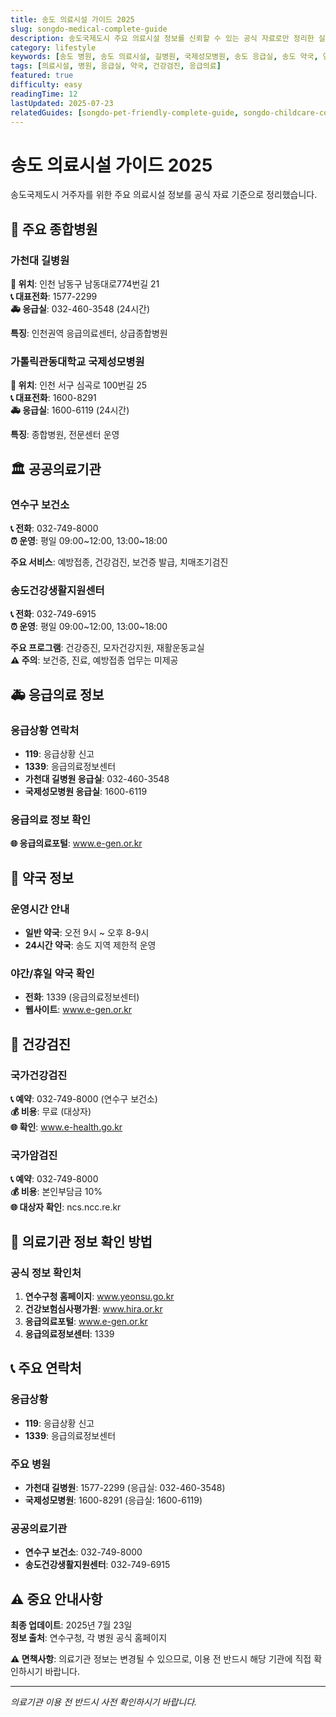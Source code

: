 ```yaml
---
title: 송도 의료시설 가이드 2025
slug: songdo-medical-complete-guide
description: 송도국제도시 주요 의료시설 정보를 신뢰할 수 있는 공식 자료로만 정리한 실용적인 의료 안내서입니다.
category: lifestyle
keywords: [송도 병원, 송도 의료시설, 길병원, 국제성모병원, 송도 응급실, 송도 약국, 연수구 보건소]
tags: [의료시설, 병원, 응급실, 약국, 건강검진, 응급의료]
featured: true
difficulty: easy
readingTime: 12
lastUpdated: 2025-07-23
relatedGuides: [songdo-pet-friendly-complete-guide, songdo-childcare-complete-guide-2025, songdo-moving-complete-guide-2025]
---
```


# 송도 의료시설 가이드 2025

송도국제도시 거주자를 위한 주요 의료시설 정보를 공식 자료 기준으로 정리했습니다.

## 🏥 주요 종합병원

### 가천대 길병원
**📍 위치**: 인천 남동구 남동대로774번길 21  
**📞 대표전화**: 1577-2299  
**🚑 응급실**: 032-460-3548 (24시간)  

**특징**: 인천권역 응급의료센터, 상급종합병원

### 가톨릭관동대학교 국제성모병원
**📍 위치**: 인천 서구 심곡로 100번길 25  
**📞 대표전화**: 1600-8291  
**🚑 응급실**: 1600-6119 (24시간)  

**특징**: 종합병원, 전문센터 운영

## 🏛️ 공공의료기관

### 연수구 보건소
**📞 전화**: 032-749-8000  
**⏰ 운영**: 평일 09:00~12:00, 13:00~18:00  

**주요 서비스**: 예방접종, 건강검진, 보건증 발급, 치매조기검진

### 송도건강생활지원센터
**📞 전화**: 032-749-6915  
**⏰ 운영**: 평일 09:00~12:00, 13:00~18:00  

**주요 프로그램**: 건강증진, 모자건강지원, 재활운동교실  
**⚠️ 주의**: 보건증, 진료, 예방접종 업무는 미제공

## 🚑 응급의료 정보

### 응급상황 연락처
- **119**: 응급상황 신고
- **1339**: 응급의료정보센터
- **가천대 길병원 응급실**: 032-460-3548
- **국제성모병원 응급실**: 1600-6119

### 응급의료 정보 확인
**🌐 응급의료포털**: www.e-gen.or.kr

## 💊 약국 정보

### 운영시간 안내
- **일반 약국**: 오전 9시 ~ 오후 8-9시
- **24시간 약국**: 송도 지역 제한적 운영

### 야간/휴일 약국 확인
- **전화**: 1339 (응급의료정보센터)
- **웹사이트**: www.e-gen.or.kr

## 🔬 건강검진

### 국가건강검진
**📞 예약**: 032-749-8000 (연수구 보건소)  
**💰 비용**: 무료 (대상자)  
**🌐 확인**: www.e-health.go.kr

### 국가암검진
**📞 예약**: 032-749-8000  
**💰 비용**: 본인부담금 10%  
**🌐 대상자 확인**: ncs.ncc.re.kr

## 🏥 의료기관 정보 확인 방법

### 공식 정보 확인처
1. **연수구청 홈페이지**: www.yeonsu.go.kr
2. **건강보험심사평가원**: www.hira.or.kr  
3. **응급의료포털**: www.e-gen.or.kr
4. **응급의료정보센터**: 1339

## 📞 주요 연락처

### 응급상황
- **119**: 응급상황 신고
- **1339**: 응급의료정보센터

### 주요 병원
- **가천대 길병원**: 1577-2299 (응급실: 032-460-3548)
- **국제성모병원**: 1600-8291 (응급실: 1600-6119)

### 공공의료기관
- **연수구 보건소**: 032-749-8000
- **송도건강생활지원센터**: 032-749-6915

## ⚠️ 중요 안내사항

**최종 업데이트**: 2025년 7월 23일  
**정보 출처**: 연수구청, 각 병원 공식 홈페이지

**⚠️ 면책사항**: 의료기관 정보는 변경될 수 있으므로, 이용 전 반드시 해당 기관에 직접 확인하시기 바랍니다.

---

*의료기관 이용 전 반드시 사전 확인하시기 바랍니다.*